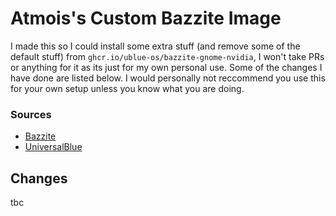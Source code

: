 # Atmois's Custom Bazzite Image

I made this so I could install some extra stuff (and remove some of the default stuff) from `ghcr.io/ublue-os/bazzite-gnome-nvidia`, I won't take PRs or anything for it as its just for my own personal use. Some of the changes I have done are listed below. I would personally not reccommend you use this for your own setup unless you know what you are doing.

### Sources

- [Bazzite](https://bazzite.gg)
- [UniversalBlue](https://universal-blue.org)

## Changes

tbc